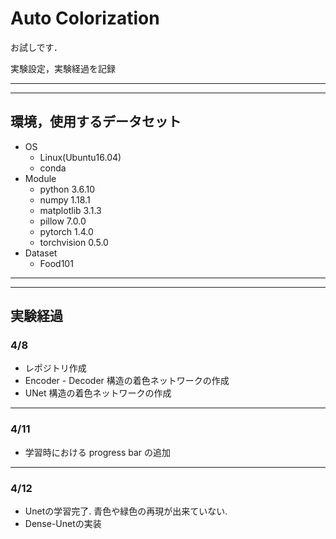 # Auto Colorization

お試しです．

実験設定，実験経過を記録

---
---

## 環境，使用するデータセット

- OS
    - Linux(Ubuntu16.04)
    - conda
- Module
    - python 3.6.10
    - numpy 1.18.1
    - matplotlib 3.1.3
    - pillow 7.0.0
    - pytorch 1.4.0
    - torchvision 0.5.0
- Dataset
    - Food101

---
---

## 実験経過

### 4/8

- レポジトリ作成
- Encoder - Decoder 構造の着色ネットワークの作成
- UNet 構造の着色ネットワークの作成

---

### 4/11

- 学習時における progress bar の追加

---

### 4/12

- Unetの学習完了. 青色や緑色の再現が出来ていない.
- Dense-Unetの実装